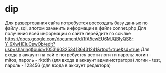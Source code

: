 # dip
Для развертования сайта потребуется воссоздать базу данных по файлу .sql, апотом заменить информации в файле connet.php
Для получения всей информации о сайте перейдите по ссылке
https://docs.google.com/document/d/1fA5ewEU6MJQBIyQS8-Y_9XwHEIuCswOb/edit?usp=sharing&ouid=105316032534136431241&rtpof=true&sd=true
Для входа в аккаунт на сайте потребуется вести логин и пароль: 
логин - mitos, пароль - rktdth (для входа в аккаунт администратора)
логин - test, пароль - 123456 (для входа в аккаунт редактора)

